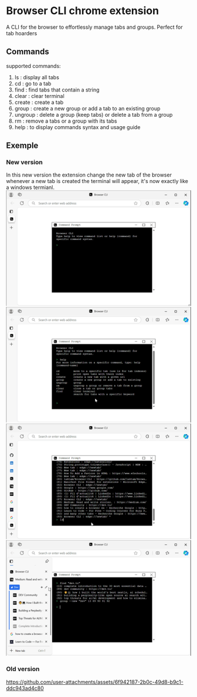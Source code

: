 # Browser CLI chrome extension
A CLI for the browser to effortlessly manage tabs and groups. Perfect for tab hoarders


## Commands
supported commands:
1. ls : display all tabs
2. cd : go to a tab
3. find : find tabs that contain a string
4. clear : clear terminal
5. create : create a tab
6. group : create a new group or add a tab to an existing group
7. ungroup : delete a group (keep tabs) or delete a tab from a group
8. rm : remove a tabs or a group with its tabs
9. help : to display commands syntax and usage guide

## Exemple
### New version
In this new version the extension change the new tab of the browser whenever a new tab is created the terminal will appear, it's now exactly like a windows termianl.
![example image](./resources/p1.png)
![example image](./resources/p2.png)
![example image](./resources/p3.png)
![example image](./resources/p4.png)
### Old version
https://github.com/user-attachments/assets/6f942187-2b0c-49d8-b9c1-ddc943ad4c80

